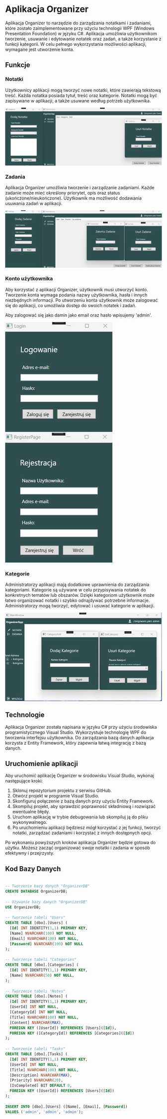 # Aplikacja Organizer

Aplikacja Organizer to narzędzie do zarządzania notatkami i zadaniami, które zostało zaimplementowane przy użyciu technologii WPF (Windows Presentation Foundation) w języku C#. Aplikacja umożliwia użytkownikom tworzenie, usuwanie i edytowanie notatek oraz zadań, a także korzystanie z funkcji kategorii. W celu pełnego wykorzystania możliwości aplikacji, wymagane jest utworzenie konta.

## Funkcje

### Notatki

Użytkownicy aplikacji mogą tworzyć nowe notatki, które zawierają tekstową treść. Każda notatka posiada tytuł, treść oraz kategorie. Notatki mogą być zapisywane w aplikacji, a także usuwane według potrzeb użytkownika.

![image](./doc/note.png)

### Zadania

Aplikacja Organizer umożliwia tworzenie i zarządzanie zadaniami. Każde zadanie może mieć określony priorytet, opis oraz status (ukończone/nieukończone). Użytkownik ma możliwość dodawania usuwania zadań w aplikacji.

![image](./doc/task.png)

### Konto użytkownika

Aby korzystać z aplikacji Organizer, użytkownik musi utworzyć konto. Tworzenie konta wymaga podania nazwy użytkownika, hasła i innych niezbędnych informacji. Po utworzeniu konta użytkownik może zalogować się do aplikacji, co umożliwia dostęp do swoich notatek i zadań.

Aby zalogować się jako damin jako email oraz hasło wpisujemy 'admin'.

![image](./doc/login.png)
![image](./doc/register.png)

### Kategorie

Administratorzy aplikacji mają dodatkowe uprawnienia do zarządzania kategoriami. Kategorie są używane w celu przypisywania notatek do konkretnych tematów lub obszarów. Dzięki kategoriom użytkownik może łatwo organizować notatki i szybko odnajdywać potrzebne informacje. Administratorzy mogą tworzyć, edytować i usuwać kategorie w aplikacji.

![image](./doc/admin.png)

## Technologie

Aplikacja Organizer została napisana w języku C# przy użyciu środowiska programistycznego Visual Studio. Wykorzystuje technologię WPF do tworzenia interfejsu użytkownika. Do zarządzania bazą danych aplikacja korzysta z Entity Framework, który zapewnia łatwą integrację z bazą danych.

## Uruchomienie aplikacji

Aby uruchomić aplikację Organizer w środowisku Visual Studio, wykonaj następujące kroki:

1. Sklonuj repozytorium projektu z serwisu GitHub.
2. Otwórz projekt w programie Visual Studio.
3. Skonfiguruj połączenie z bazą danych przy użyciu Entity Framework.
4. Skompiluj projekt, aby sprawdzić poprawność składniową i rozwiązać ewentualne błędy.
5. Uruchom aplikację w trybie debugowania lub skompiluj ją do pliku wykonywalnego.
6. Po uruchomieniu aplikacji będziesz mógł korzystać z jej funkcji, tworzyć notatki, zarządzać zadaniami i korzystać z innych dostępnych opcji.

Po wykonaniu powyższych kroków aplikacja Organizer będzie gotowa do użytku. Możesz zacząć organizować swoje notatki i zadania w sposób efektywny i przejrzysty.

## Kod Bazy Danych

```sql

-- Tworzenie bazy danych "OrganizerDB"
CREATE DATABASE OrganizerDB;

-- Używanie bazy danych "OrganizerDB"
USE OrganizerDB;

-- Tworzenie tabeli "Users"
CREATE TABLE [dbo].[Users] (
  [Id] INT IDENTITY(1,1) PRIMARY KEY,
  [Name] NVARCHAR(100) NOT NULL,
  [Email] NVARCHAR(100) NOT NULL,
  [Password] NVARCHAR(100) NOT NULL
);

-- Tworzenie tabeli "Categories"
CREATE TABLE [dbo].[Categories] (
  [Id] INT IDENTITY(1,1) PRIMARY KEY,
  [Name] NVARCHAR(50) NOT NULL,
);

-- Tworzenie tabeli "Notes"
CREATE TABLE [dbo].[Notes] (
  [Id] INT IDENTITY(1,1) PRIMARY KEY,
  [UserId] INT NOT NULL,
  [CategoryId] INT NOT NULL,
  [Title] NVARCHAR(100) NOT NULL,
  [Content] NVARCHAR(MAX),
  FOREIGN KEY ([UserId]) REFERENCES [Users]([Id]),
  FOREIGN KEY ([CategoryId]) REFERENCES [Categories]([Id])
);

-- Tworzenie tabeli "Tasks"
CREATE TABLE [dbo].[Tasks] (
  [Id] INT IDENTITY(1,1) PRIMARY KEY,
  [UserId] INT NOT NULL,
  [Title] NVARCHAR(100) NOT NULL,
  [Description] NVARCHAR(MAX),
  [Priority] NVARCHAR(20),
  [IsCompleted] BIT DEFAULT 0,
  FOREIGN KEY ([UserId]) REFERENCES [Users]([Id])
);

INSERT INTO [dbo].[Users] ([Name], [Email], [Password])
VALUES ('admin', 'admin', 'admin');
